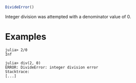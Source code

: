 ```julia
DivideError()
```

Integer division was attempted with a denominator value of 0.

# Examples

```jldoctest
julia> 2/0
Inf

julia> div(2, 0)
ERROR: DivideError: integer division error
Stacktrace:
[...]
```
